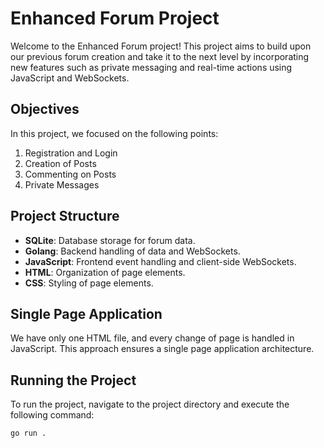 # Enhanced Forum Project

Welcome to the Enhanced Forum project! This project aims to build upon our previous forum creation and take it to the next level by incorporating new features such as private messaging and real-time actions using JavaScript and WebSockets.

## Objectives

In this project, we focused on the following points:

1. Registration and Login
2. Creation of Posts
3. Commenting on Posts
4. Private Messages

## Project Structure

- **SQLite**: Database storage for forum data.
- **Golang**: Backend handling of data and WebSockets.
- **JavaScript**: Frontend event handling and client-side WebSockets.
- **HTML**: Organization of page elements.
- **CSS**: Styling of page elements.

## Single Page Application

We have only one HTML file, and every change of page is handled in JavaScript. This approach ensures a single page application architecture.

## Running the Project

To run the project, navigate to the project directory and execute the following command:

```bash
go run .
